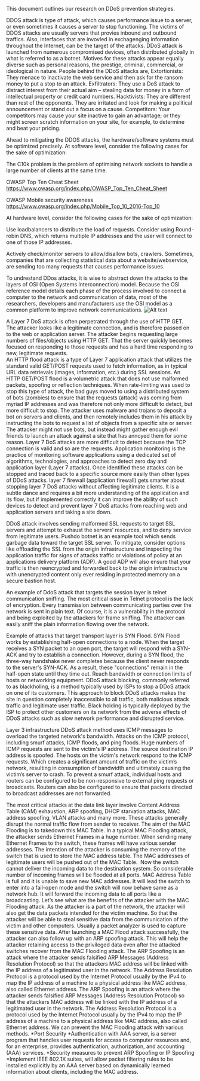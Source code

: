 This document outlines our research on DDoS prevention strategies.

DDOS attack is type of attack, which causes performance issue to a server, or even sometimes it causes a server to stop functioning. The victims of DDOS attacks are usually servers that provies inbound and outbound traffics. Also, interfaces that are invovled in exchagenging information throughout the Internet, can be the target of the attacks. DDoS attack is launched from numerous compromised devices, often distributed globally in what is referred to as a botnet.
Motives for these attacks appear equally diverse such as personal reasons, the prestige, criminal, commercial, or ideological in nature. People behind the DDoS attacks are,
Extortionists: They menace to inactivate the web service and then ask for the ransom money to put a stop to an attack.
Exfiltrators: They use a DoS attack to distract interest from their actual aim – stealing data for money in a form of intellectual property or credit card numbers.
Hacktivists: They are different than rest of the opponents. They are irritated and look for making a political announcement or stand out a focus on a cause.
Competitors: Your competitors may cause your site inactive to gain an advantage; or they might screen scratch information on your site, for example, to determine and beat your pricing.

Ahead to mitigating the DDOS attacks, the hardware/software systems must be optimized precisely. At software level, consider the following cases for the sake of optimization:

The C10k problem is the problem of optimising network sockets to handle a large number of clients at the same time.

OWASP Top Ten Cheat Sheet https://www.owasp.org/index.php/OWASP_Top_Ten_Cheat_Sheet

OWASP Mobile security awareness https://www.owasp.org/index.php/Mobile_Top_10_2016-Top_10

At hardware level, consider the following cases for the sake of optimization:

Use loadbalancers to distribute the load of requests.
Consider using Round-robin DNS, which returns multiple IP addresses and the user will connect to one of those IP addresses. 

Actively check/monitor servers to allow/disallow bots, crawlers. Sometimes, companies that are collecting statistical data about a website/webservice, are sending too many requests that causes performance issues.

To undrestand DDos attacks, it is wise to abstract down the attacks to the layers of OSI (Open Systems Interconnection) model. Because the OSI reference model details each phase of the process involved to connect a computer to the network and communication of data, most of the researchers, developers and manufacturers use the OSI model as a common platform to improve network communications. 
![Alt text](https://s-media-cache-ak0.pinimg.com/originals/55/53/bd/5553bdf0a193142af2976db02c4bb920.gif?raw=true "OSI MODEL")

A Layer 7 DoS attack is often perpetrated through the use of HTTP GET. The attacker looks like a legitimate connection, and is therefore passed on to the web or application server. The attacker begins requesting large numbers of files/objects using HTTP GET. That the server quickly becomes focused on responding to those requests and has a hard time responding to new, legitimate requests.  
An HTTP flood attack is a type of Layer 7 application attack that utilizes the standard valid GET/POST requests used to fetch information, as in typical URL data retrievals (images, information, etc.) during SSL sessions. An HTTP GET/POST flood is a volumetric attack that does not use malformed packets, spoofing or reflection techniques. 
When rate-limiting was used to stop this type of attack, the bad guys moved to using a distributed system of bots (zombies) to ensure that the requests (attack) was coming from myriad IP addresses and was therefore not only more difficult to detect, but more difficult to stop. The attacker uses malware and trojans to deposit a bot on servers and clients, and then remotely includes them in his attack by instructing the bots to request a list of objects from a specific site or server. The attacker might not use bots, but instead might gather enough evil friends to launch an attack against a site that has annoyed them for some reason. 
Layer 7 DoS attacks are more difficult to detect because the TCP connection is valid and so are the requests. Application monitoring is the practice of monitoring software applications using a dedicated set of algorithms, technologies, and approaches to detect zero day and application layer (Layer 7 attacks). Once identified these attacks can be stopped and traced back to a specific source more easily than other types of DDoS attacks.
layer 7 firewall (application firewall) gets smarter about stopping layer 7 DoS attacks without affecting legitimate clients. It is a subtle dance and requires a bit more understanding of the application and its flow, but if implemented correctly it can improve the ability of such devices to detect and prevent layer 7 DoS attacks from reaching web and application servers and taking a site down.

DDoS attack involves sending malformed SSL requests to target SSL servers and attempt to exhaust the servers’ resources, and to deny service from legitimate users. Pushdo botnet is an example tool which sends garbage data toward the target SSL server.
To mitigate, consider options like offloading the SSL from the origin infrastructure and inspecting the application traffic for signs of attacks traffic or violations of policy at an applications delivery platform (ADP). A good ADP will also ensure that your traffic is then reencrypted and forwarded back to the origin infrastructure with unencrypted content only ever residing in protected memory on a secure bastion host.

An example of DdoS attack that targets the session layer is telnet communication sniffing. The most critical issue in Telnet protocol is the lack of encryption. Every transmission between communicating parties over the network is sent in plain text. Of course, it is a vulnerability in the protocol and being exploited by the attackers for frame sniffing. The attacker can easily sniff the plain information flowing over the network. 

Example of attacks that target transport layer is SYN Flood. SYN Flood works by establishing half-open connections to a node. When the target receives a SYN packet to an open port, the target will respond with a SYN-ACK and try to establish a connection. However, during a SYN flood, the three-way handshake never completes because the client never responds to the server's SYN-ACK. As a result, these "connections" remain in the half-open state until they time out. 
Reach bandwidth or connection limits of hosts or networking equipment. DDoS attack blocking, commonly referred to as blackholing, is a method typically used by ISPs to stop a DDoS attack on one of its customers. This approach to block DDoS attacks makes the site in question completely inaccessible to all traffic, both malicious attack traffic and legitimate user traffic. Black holding is typically deployed by the ISP to protect other customers on its network from the adverse effects of DDoS attacks such as slow network performance and disrupted service.

Layer 3 infrastructure DDoS attack method uses ICMP messages to overload the targeted network's bandwidth. Attacks on the ICMP protocol, including smurf attacks, ICMP floods, and ping floods. Huge numbers of ICMP requests are sent to the victim's IP address. The source destination IP address is spoofed. The hosts on the victim's network respond to the ICMP requests. Which creates a significant amount of traffic on the victim’s network, resulting in consumption of bandwidth and ultimately causing the victim’s server to crash. To prevent a smurf attack, individual hosts and routers can be configured to be non-responsive to external ping requests or broadcasts. Routers can also be configured to ensure that packets directed to broadcast addresses are not forwarded. 

The most critical attacks at the data link layer involve Content Address Table (CAM) exhaustion, ARP spoofing, DHCP starvation attacks, MAC address spoofing, VLAN attacks and many more. These attacks generally disrupt the normal traffic flow from sender to receiver.
The aim of the MAC Flooding is to takedown this MAC Table. In a typical MAC Flooding attack, the attacker sends Ethernet Frames in a huge number. When sending many Ethernet Frames to the switch, these frames will have various sender addresses. The intention of the attacker is consuming the memory of the switch that is used to store the MAC address table. The MAC addresses of legitimate users will be pushed out of the MAC Table.  Now the switch cannot deliver the incoming data to the destination system. So considerable number of incoming frames will be flooded at all ports.
MAC Address Table is full and it is unable to save new MAC addresses. It will lead the switch to enter into a fail-open mode and the switch will now behave same as a network hub. It will forward the incoming data to all ports like a broadcasting. Let’s see what are the benefits of the attacker with the MAC Flooding attack.
As the attacker is a part of the network, the attacker will also get the data packets intended for the victim machine. So that the attacker will be able to steal sensitive data from the communication of the victim and other computers. Usually a packet analyzer is used to capture these sensitive data.
After launching a MAC Flood attack successfully, the attacker can also follow up with an ARP spoofing attack. This will help the attacker retaining access to the privileged data even after the attacked switches recover from the MAC Flooding attack.
The ARP Spoofing is an attack where the attacker sends falsified ARP Messages (Address Resolution Protocol) so that the attackers MAC address will be linked with the IP address of a legitimated user in the network. The Address Resolution Protocol is a protocol used by the Internet Protocol usually by the IPv4 to map the IP address of a machine to a physical address like MAC address, also called Ethernet address. 
The ARP Spoofing is an attack where the attacker sends falsified ARP Messages (Address Resolution Protocol) so that the attackers MAC address will be linked with the IP address of a legitimated user in the network. The Address Resolution Protocol is a protocol used by the Internet Protocol usually by the IPv4 to map the IP address of a machine to a physical address like MAC address, also called Ethernet address. 
We can prevent the MAC Flooding attack with various methods. 
*Port Security
*Authentication with AAA server, is a server program that handles user requests for access to computer resources and, for an enterprise, provides authentication, authorization, and accounting (AAA) services. 
*Security measures to prevent ARP Spoofing or IP Spoofing
*Implement IEEE 802.1X suites, will allow packet filtering rules to be installed explicitly by an AAA server based on dynamically learned information about clients, including the MAC address. 
